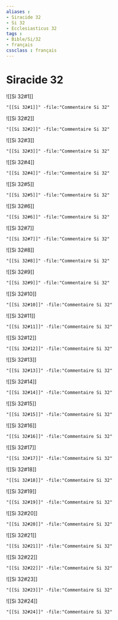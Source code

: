 ```yaml
---
aliases : 
- Siracide 32
- Si 32
- Ecclesiasticus 32
tags : 
- Bible/Si/32
- français
cssclass : français
---
```


# Siracide 32

![[Si 32#1]]

```query
"[[Si 32#1]]" -file:"Commentaire Si 32"
```

![[Si 32#2]]

```query
"[[Si 32#2]]" -file:"Commentaire Si 32"
```

![[Si 32#3]]

```query
"[[Si 32#3]]" -file:"Commentaire Si 32"
```

![[Si 32#4]]

```query
"[[Si 32#4]]" -file:"Commentaire Si 32"
```

![[Si 32#5]]

```query
"[[Si 32#5]]" -file:"Commentaire Si 32"
```

![[Si 32#6]]

```query
"[[Si 32#6]]" -file:"Commentaire Si 32"
```

![[Si 32#7]]

```query
"[[Si 32#7]]" -file:"Commentaire Si 32"
```

![[Si 32#8]]

```query
"[[Si 32#8]]" -file:"Commentaire Si 32"
```

![[Si 32#9]]

```query
"[[Si 32#9]]" -file:"Commentaire Si 32"
```

![[Si 32#10]]

```query
"[[Si 32#10]]" -file:"Commentaire Si 32"
```

![[Si 32#11]]

```query
"[[Si 32#11]]" -file:"Commentaire Si 32"
```

![[Si 32#12]]

```query
"[[Si 32#12]]" -file:"Commentaire Si 32"
```

![[Si 32#13]]

```query
"[[Si 32#13]]" -file:"Commentaire Si 32"
```

![[Si 32#14]]

```query
"[[Si 32#14]]" -file:"Commentaire Si 32"
```

![[Si 32#15]]

```query
"[[Si 32#15]]" -file:"Commentaire Si 32"
```

![[Si 32#16]]

```query
"[[Si 32#16]]" -file:"Commentaire Si 32"
```

![[Si 32#17]]

```query
"[[Si 32#17]]" -file:"Commentaire Si 32"
```

![[Si 32#18]]

```query
"[[Si 32#18]]" -file:"Commentaire Si 32"
```

![[Si 32#19]]

```query
"[[Si 32#19]]" -file:"Commentaire Si 32"
```

![[Si 32#20]]

```query
"[[Si 32#20]]" -file:"Commentaire Si 32"
```

![[Si 32#21]]

```query
"[[Si 32#21]]" -file:"Commentaire Si 32"
```

![[Si 32#22]]

```query
"[[Si 32#22]]" -file:"Commentaire Si 32"
```

![[Si 32#23]]

```query
"[[Si 32#23]]" -file:"Commentaire Si 32"
```

![[Si 32#24]]

```query
"[[Si 32#24]]" -file:"Commentaire Si 32"
```

